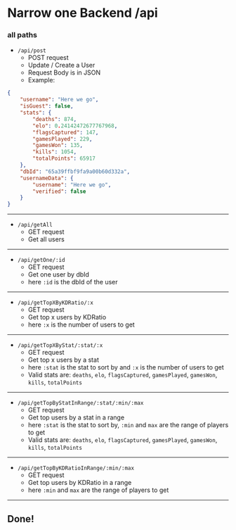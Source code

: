 # Narrow one Backend /api

### all paths
- `/api/post`
    - POST request
    - Update / Create a User
    - Request Body is in JSON
    - Example:
```json
{
	"username": "Here we go",
	"isGuest": false,
	"stats": {
		"deaths": 874,
		"elo": 0.24142472677767968,
		"flagsCaptured": 147,
		"gamesPlayed": 229,
		"gamesWon": 135,
		"kills": 1054,
		"totalPoints": 65917
	},
	"dbId": "65a39ffbf9fa9a00b60d332a",
	"usernameData": {
		"username": "Here we go",
		"verified": false
	}
}
```
---
- `/api/getAll` 
    - GET request
    - Get all users
---
- `/api/getOne/:id`
    - GET request
    - Get one user by dbId
    - here `:id` is the dbId of the user
---
- `/api/getTopXByKDRatio/:x`
    - GET request
    - Get top x users by KDRatio
    - here `:x` is the number of users to get
---
- `/api/getTopXByStat/:stat/:x`
    - GET request
    - Get top x users by a stat
    - here `:stat` is the stat to sort by and `:x` is the number of users to get
    - Valid stats are: `deaths`, `elo`, `flagsCaptured`, `gamesPlayed`, `gamesWon`, `kills`, `totalPoints`
---
- `/api/getTopByStatInRange/:stat/:min/:max`
    - GET request
    - Get top users by a stat in a range
    - here `:stat` is the stat to sort by, `:min` and `max` are the range of players to get
    - Valid stats are: `deaths`, `elo`, `flagsCaptured`, `gamesPlayed`, `gamesWon`, `kills`, `totalPoints`
---
- `/api/getTopByKDRatioInRange/:min/:max`
    - GET request
    - Get top users by KDRatio in a range
    - here `:min` and `max` are the range of players to get
---
## Done!
